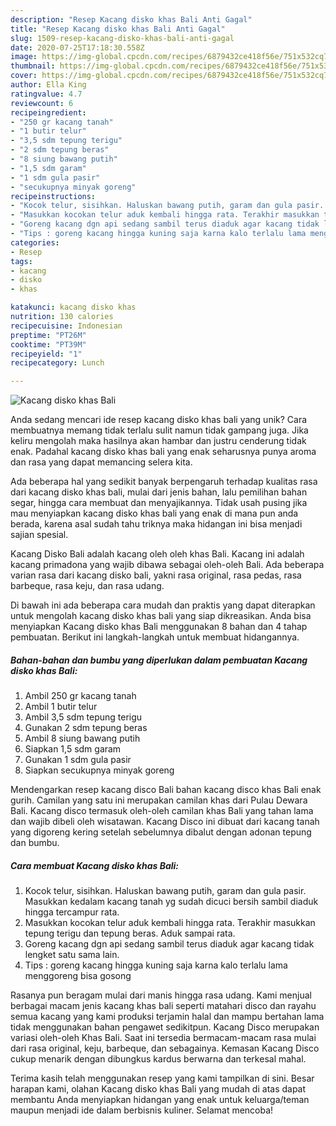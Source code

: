 ```yaml
---
description: "Resep Kacang disko khas Bali Anti Gagal"
title: "Resep Kacang disko khas Bali Anti Gagal"
slug: 1509-resep-kacang-disko-khas-bali-anti-gagal
date: 2020-07-25T17:18:30.558Z
image: https://img-global.cpcdn.com/recipes/6879432ce418f56e/751x532cq70/kacang-disko-khas-bali-foto-resep-utama.jpg
thumbnail: https://img-global.cpcdn.com/recipes/6879432ce418f56e/751x532cq70/kacang-disko-khas-bali-foto-resep-utama.jpg
cover: https://img-global.cpcdn.com/recipes/6879432ce418f56e/751x532cq70/kacang-disko-khas-bali-foto-resep-utama.jpg
author: Ella King
ratingvalue: 4.7
reviewcount: 6
recipeingredient:
- "250 gr kacang tanah"
- "1 butir telur"
- "3,5 sdm tepung terigu"
- "2 sdm tepung beras"
- "8 siung bawang putih"
- "1,5 sdm garam"
- "1 sdm gula pasir"
- "secukupnya minyak goreng"
recipeinstructions:
- "Kocok telur, sisihkan. Haluskan bawang putih, garam dan gula pasir. Masukkan kedalam kacang tanah yg sudah dicuci bersih sambil diaduk hingga tercampur rata."
- "Masukkan kocokan telur aduk kembali hingga rata. Terakhir masukkan tepung terigu dan tepung beras. Aduk sampai rata."
- "Goreng kacang dgn api sedang sambil terus diaduk agar kacang tidak lengket satu sama lain."
- "Tips : goreng kacang hingga kuning saja karna kalo terlalu lama menggoreng bisa gosong"
categories:
- Resep
tags:
- kacang
- disko
- khas

katakunci: kacang disko khas 
nutrition: 130 calories
recipecuisine: Indonesian
preptime: "PT26M"
cooktime: "PT39M"
recipeyield: "1"
recipecategory: Lunch

---
```



![Kacang disko khas Bali](https://img-global.cpcdn.com/recipes/6879432ce418f56e/751x532cq70/kacang-disko-khas-bali-foto-resep-utama.jpg)

Anda sedang mencari ide resep kacang disko khas bali yang unik? Cara membuatnya memang tidak terlalu sulit namun tidak gampang juga. Jika keliru mengolah maka hasilnya akan hambar dan justru cenderung tidak enak. Padahal kacang disko khas bali yang enak seharusnya punya aroma dan rasa yang dapat memancing selera kita.

Ada beberapa hal yang sedikit banyak berpengaruh terhadap kualitas rasa dari kacang disko khas bali, mulai dari jenis bahan, lalu pemilihan bahan segar, hingga cara membuat dan menyajikannya. Tidak usah pusing jika mau menyiapkan kacang disko khas bali yang enak di mana pun anda berada, karena asal sudah tahu triknya maka hidangan ini bisa menjadi sajian spesial.

Kacang Disko Bali adalah kacang oleh oleh khas Bali. Kacang ini adalah kacang primadona yang wajib dibawa sebagai oleh-oleh Bali. Ada beberapa varian rasa dari kacang disko bali, yakni rasa original, rasa pedas, rasa barbeque, rasa keju, dan rasa udang.


Di bawah ini ada beberapa cara mudah dan praktis yang dapat diterapkan untuk mengolah kacang disko khas bali yang siap dikreasikan. Anda bisa menyiapkan Kacang disko khas Bali menggunakan 8 bahan dan 4 tahap pembuatan. Berikut ini langkah-langkah untuk membuat hidangannya.

<!--inarticleads1-->

##### Bahan-bahan dan bumbu yang diperlukan dalam pembuatan Kacang disko khas Bali:

1. Ambil 250 gr kacang tanah
1. Ambil 1 butir telur
1. Ambil 3,5 sdm tepung terigu
1. Gunakan 2 sdm tepung beras
1. Ambil 8 siung bawang putih
1. Siapkan 1,5 sdm garam
1. Gunakan 1 sdm gula pasir
1. Siapkan secukupnya minyak goreng


Mendengarkan resep kacang disco Bali bahan kacang disco khas Bali enak gurih. Camilan yang satu ini merupakan camilan khas dari Pulau Dewara Bali. Kacang disco termasuk oleh-oleh camilan khas Bali yang tahan lama dan wajib dibeli oleh wisatawan. Kacang Disco ini dibuat dari kacang tanah yang digoreng kering setelah sebelumnya dibalut dengan adonan tepung dan bumbu. 

<!--inarticleads2-->

##### Cara membuat Kacang disko khas Bali:

1. Kocok telur, sisihkan. Haluskan bawang putih, garam dan gula pasir. Masukkan kedalam kacang tanah yg sudah dicuci bersih sambil diaduk hingga tercampur rata.
1. Masukkan kocokan telur aduk kembali hingga rata. Terakhir masukkan tepung terigu dan tepung beras. Aduk sampai rata.
1. Goreng kacang dgn api sedang sambil terus diaduk agar kacang tidak lengket satu sama lain.
1. Tips : goreng kacang hingga kuning saja karna kalo terlalu lama menggoreng bisa gosong


Rasanya pun beragam mulai dari manis hingga rasa udang. Kami menjual berbagai macam jenis kacang khas bali seperti matahari disco dan rayahu semua kacang yang kami produksi terjamin halal dan mampu bertahan lama tidak menggunakan bahan pengawet sedikitpun. Kacang Disco merupakan variasi oleh-oleh Khas Bali. Saat ini tersedia bermacam-macam rasa mulai dari rasa original, keju, barbeque, dan sebagainya. Kemasan Kacang Disco cukup menarik dengan dibungkus kardus berwarna dan terkesal mahal. 

Terima kasih telah menggunakan resep yang kami tampilkan di sini. Besar harapan kami, olahan Kacang disko khas Bali yang mudah di atas dapat membantu Anda menyiapkan hidangan yang enak untuk keluarga/teman maupun menjadi ide dalam berbisnis kuliner. Selamat mencoba!
